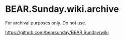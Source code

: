 # BEAR.Sunday.wiki.archive

For archival purposes only. Do not use.

https://github.com/bearsunday/BEAR.Sunday/wiki
